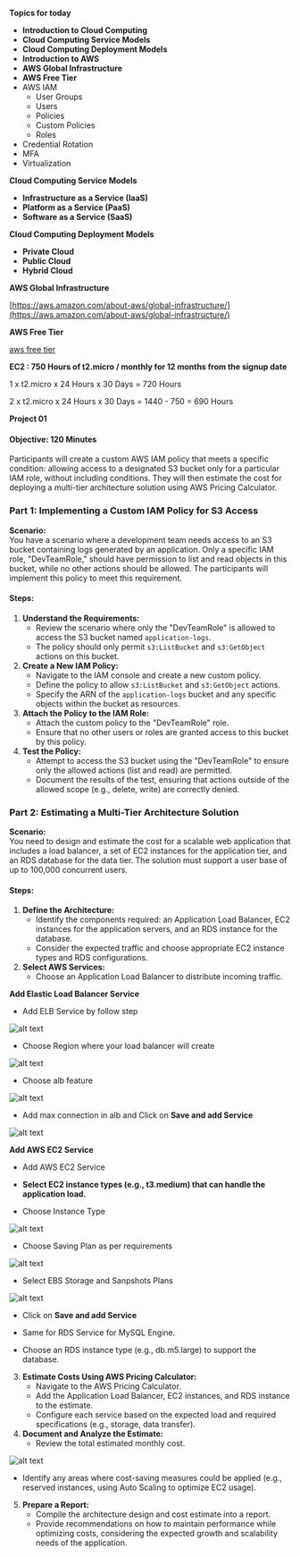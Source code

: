 **Topics for today**

* **Introduction to Cloud Computing**  
* **Cloud Computing Service Models**  
* **Cloud Computing Deployment Models**  
* **Introduction to AWS**  
* **AWS Global Infrastructure**  
* **AWS Free Tier**   
* AWS IAM  
  * User Groups  
  * Users  
  * Policies  
  * Custom Policies  
  * Roles  
* Credential Rotation  
* MFA  
* Virtualization

**Cloud Computing Service Models**

* **Infrastructure as a Service (IaaS)**  
* **Platform as a Service (PaaS)**  
* **Software as a Service (SaaS)**

**Cloud Computing Deployment Models**

* **Private Cloud**  
* **Public Cloud**  
* **Hybrid Cloud**

**AWS Global Infrastructure** 

[https://aws.amazon.com/about-aws/global-infrastructure/](https://aws.amazon.com/about-aws/global-infrastructure/)

**AWS Free Tier**

[aws free tier](https://www.google.com/search?client=safari\&rls=en\&q=aws+free+tier\&ie=UTF-8\&oe=UTF-8)

**EC2 : 750 Hours of t2.micro / monthly for 12 months from the signup date**

1 x t2.micro x 24 Hours x 30 Days \= 720 Hours

2 x t2.micro x 24 Hours x 30 Days \= 1440 \- 750 \= 690 Hours

**Project 01**

#### **Objective: 120 Minutes**

Participants will create a custom AWS IAM policy that meets a specific condition: allowing access to a designated S3 bucket only for a particular IAM role, without including conditions. They will then estimate the cost for deploying a multi-tier architecture solution using AWS Pricing Calculator.

### **Part 1: Implementing a Custom IAM Policy for S3 Access**

**Scenario:**  
You have a scenario where a development team needs access to an S3 bucket containing logs generated by an application. Only a specific IAM role, "DevTeamRole," should have permission to list and read objects in this bucket, while no other actions should be allowed. The participants will implement this policy to meet this requirement.

#### **Steps:**

1. **Understand the Requirements:**  
   * Review the scenario where only the "DevTeamRole" is allowed to access the S3 bucket named `application-logs`.  
   * The policy should only permit `s3:ListBucket` and `s3:GetObject` actions on this bucket.  
2. **Create a New IAM Policy:**  
   * Navigate to the IAM console and create a new custom policy.  
   * Define the policy to allow `s3:ListBucket` and `s3:GetObject` actions.  
   * Specify the ARN of the `application-logs` bucket and any specific objects within the bucket as resources.  
3. **Attach the Policy to the IAM Role:**  
   * Attach the custom policy to the "DevTeamRole" role.  
   * Ensure that no other users or roles are granted access to this bucket by this policy.  
4. **Test the Policy:**  
   * Attempt to access the S3 bucket using the "DevTeamRole" to ensure only the allowed actions (list and read) are permitted.  
   * Document the results of the test, ensuring that actions outside of the allowed scope (e.g., delete, write) are correctly denied.

### **Part 2: Estimating a Multi-Tier Architecture Solution**

**Scenario:**  
You need to design and estimate the cost for a scalable web application that includes a load balancer, a set of EC2 instances for the application tier, and an RDS database for the data tier. The solution must support a user base of up to 100,000 concurrent users.

#### **Steps:**

1. **Define the Architecture:**  
   * Identify the components required: an Application Load Balancer, EC2 instances for the application servers, and an RDS instance for the database.  
   * Consider the expected traffic and choose appropriate EC2 instance types and RDS configurations.  
2. **Select AWS Services:**  
   * Choose an Application Load Balancer to distribute incoming traffic.  

**Add Elastic Load Balancer Service**
   - Add ELB Service by follow step

![alt text](p1/Alb-add-service.png)

   - Choose Region where your load balancer will create

![alt text](p1/Choose-Region-alb.png)

   - Choose alb feature

![alt text](p1/alb-feature.png)

   - Add max connection in alb and Click on **Save and add Service**

![alt text](p1/Addconnection-alb.png)

**Add AWS EC2 Service**

   - Add AWS EC2 Service

   * **Select EC2 instance types (e.g., t3.medium) that can handle the application load.**  

   - Choose Instance Type

![alt text](p1/ChosseInstanceType.png)

   - Choose Saving Plan as per requirements

![alt text](p1/SavingPlanEc2.png)

   - Select EBS Storage and Sanpshots Plans

![alt text](p1/Snapshot&Storage.png)

   - Click on **Save and add Service**

   - Same for RDS Service for MySQL Engine.

   * Choose an RDS instance type (e.g., db.m5.large) to support the database.  
3. **Estimate Costs Using AWS Pricing Calculator:**  
   * Navigate to the AWS Pricing Calculator.  
   * Add the Application Load Balancer, EC2 instances, and RDS instance to the estimate.  
   * Configure each service based on the expected load and required specifications (e.g., storage, data transfer).  
4. **Document and Analyze the Estimate:**  
   * Review the total estimated monthly cost.  

![alt text](p1/TotalExpensePlan.png)

   * Identify any areas where cost-saving measures could be applied (e.g., reserved instances, using Auto Scaling to optimize EC2 usage).  
5. **Prepare a Report:**  
   * Compile the architecture design and cost estimate into a report.  
   * Provide recommendations on how to maintain performance while optimizing costs, considering the expected growth and scalability needs of the application.


